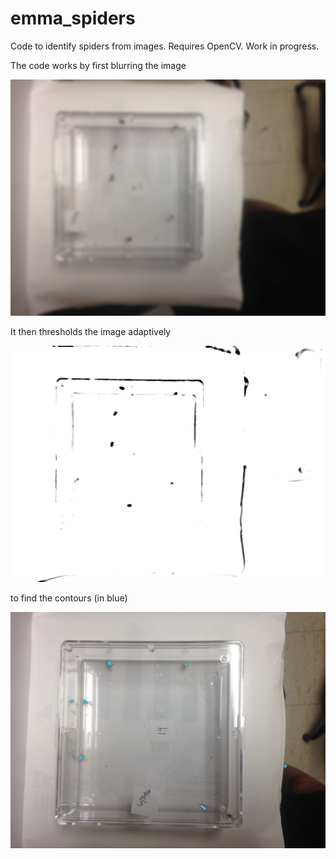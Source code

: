 # emma_spiders

Code to identify spiders from images. Requires OpenCV. Work in progress.

The code works by first blurring the image

![blur](./blur.jpg?raw=true "blur")

It then thresholds the image adaptively

![threshold](./threshold.jpg?raw=true "thresh")

to find the contours (in blue)

![contours](./out.jpg?raw=true "output")
